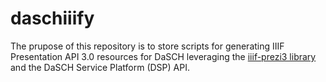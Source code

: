 # daschiiify
The prupose of this repository is to store scripts for generating IIIF Presentation API 3.0 resources for DaSCH leveraging the [iiif-prezi3 library](https://iiif-prezi.github.io/iiif-prezi3/) and the DaSCH Service Platform (DSP) API. 


